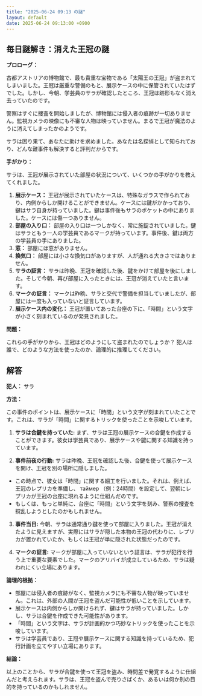 ```yaml
---
title: "2025-06-24 09:13 の謎"
layout: default
date: 2025-06-24 09:13:00 +0900
---
```

## 毎日謎解き：消えた王冠の謎

**プロローグ：**

古都アストリアの博物館で、最も貴重な宝物である「太陽王の王冠」が盗まれてしまいました。王冠は厳重な警備のもと、展示ケースの中に保管されていたはずでした。しかし、今朝、学芸員のサラが確認したところ、王冠は跡形もなく消え去っていたのです。

警察はすぐに捜査を開始しましたが、博物館には侵入者の痕跡が一切ありません。監視カメラの映像にも不審な人物は映っていません。まるで王冠が魔法のように消えてしまったかのようです。

サラは困り果て、あなたに助けを求めました。あなたは名探偵として知られており、どんな難事件も解決すると評判だからです。

**手がかり：**

サラは、王冠が展示されていた部屋の状況について、いくつかの手がかりを教えてくれました。

1.  **展示ケース：** 王冠が展示されていたケースは、特殊なガラスで作られており、内側からしか開けることができません。ケースには鍵がかかっており、鍵はサラ自身が持っていました。鍵は事件後もサラのポケットの中にありました。ケースには傷一つありません。
2.  **部屋の入り口：** 部屋の入り口は一つしかなく、常に施錠されていました。鍵はサラともう一人の学芸員であるマークが持っています。事件後、鍵は両方の学芸員の手にありました。
3.  **窓：** 部屋には窓がありません。
4.  **換気口：** 部屋には小さな換気口がありますが、人が通れる大きさではありません。
5.  **サラの証言：** サラは昨晩、王冠を確認した後、鍵をかけて部屋を後にしました。そして今朝、再び部屋に入ったときには、王冠が消えていたと言います。
6.  **マークの証言：** マークは昨晩、サラと交代で警備を担当していましたが、部屋には一度も入っていないと証言しています。
7.  **展示ケース内の変化：** 王冠が置いてあった台座の下に、「時間」という文字が小さく刻まれているのが発見されました。

**問題：**

これらの手がかりから、王冠はどのようにして盗まれたのでしょうか？ 犯人は誰で、どのような方法を使ったのか、論理的に推理してください。

## 解答

**犯人：** サラ

**方法：**

この事件のポイントは、展示ケースに「時間」という文字が刻まれていたことです。これは、サラが「時間」に関するトリックを使ったことを示唆しています。

1.  **サラは合鍵を持っていた:** まず、サラは王冠の展示ケースの合鍵を作成することができます。彼女は学芸員であり、展示ケースや鍵に関する知識を持っています。

2.  **事件前夜の行動:** サラは昨晩、王冠を確認した後、合鍵を使って展示ケースを開け、王冠を別の場所に隠しました。
   *  この時点で、彼女は「時間」に関する細工を行いました。それは、例えば、王冠のレプリカを準備し、 таймер （例：24時間）を設定して、翌朝にレプリカが王冠の台座に現れるように仕組んだのです。
   *  もしくは、もっと単純に、台座に「時間」という文字を刻み、警察の捜査を撹乱しようとしたのかもしれません。

3.  **事件当日:** 今朝、サラは通常通り鍵を使って部屋に入りました。王冠が消えたように見えますが、実際にはサラが隠した本物の王冠の代わりに、レプリカが置かれていたか、もしくは王冠が単に隠された状態だったのです。

4.  **マークの証言:** マークが部屋に入っていないという証言は、サラが犯行を行う上で重要な要素でした。マークのアリバイが成立しているため、サラは疑われにくい立場にあります。

**論理的根拠：**

*   部屋には侵入者の痕跡がなく、監視カメラにも不審な人物が映っていません。これは、外部の人間が王冠を盗んだ可能性が低いことを示しています。
*   展示ケースは内側からしか開けられず、鍵はサラが持っていました。しかし、サラは合鍵を作成できた可能性があります。
*  「時間」という文字は、サラが計画的かつ巧妙なトリックを使ったことを示唆しています。
*  サラは学芸員であり、王冠や展示ケースに関する知識を持っているため、犯行計画を立てやすい立場にあります。

**結論：**

以上のことから、サラが合鍵を使って王冠を盗み、時間差で発覚するように仕組んだと考えられます。サラは、王冠を盗んで売りさばくか、あるいは何か別の目的を持っているのかもしれません。
